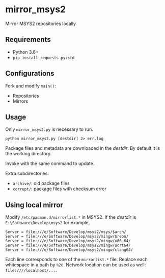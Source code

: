 # mirror_msys2

Mirror MSYS2 repositories locally

## Requirements

* Python 3.6+
* `pip install requests pyzstd`

## Configurations

Fork and modify `main()`:

* Repositories
* Mirrors

## Usage

Only `mirror_msys2.py` is necessary to run.

`python mirror_msys2.py [destdir] 2> err.log`

Package files and metadata are downloaded in the *destdir*. By default it is the working directory.

Invoke with the same command to update.

Extra subdirectories:

* `archive/`: old package files
* `corrupt/`: package files with checksum error

## Using local mirror

Modify `/etc/pacman.d/mirrorlist.*` in MSYS2. If the *destdir* is `E:\Software\Develop\msys2` for example,

```
Server = file:///e/Software/Develop/msys2/msys/$arch/
Server = file:///e/Software/Develop/msys2/mingw/$repo/
Server = file:///e/Software/Develop/msys2/mingw/x86_64/
Server = file:///e/Software/Develop/msys2/mingw/ucrt64/
Server = file:///e/Software/Develop/msys2/mingw/clang64/
```

Each line corresponds to one of the `mirrorlist.*` file. Replace each whitespace in a path by `%20`. Network location can be used as well: `file:////localhost/...`.
